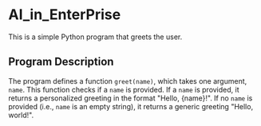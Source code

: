 # AI_in_EnterPrise
This is a simple Python program that greets the user. 

## Program Description

The program defines a function `greet(name)`, which takes one argument, `name`. This function checks if a `name` is provided. If a `name` is provided, it returns a personalized greeting in the format "Hello, {name}!". If no `name` is provided (i.e., `name` is an empty string), it returns a generic greeting "Hello, world!".
